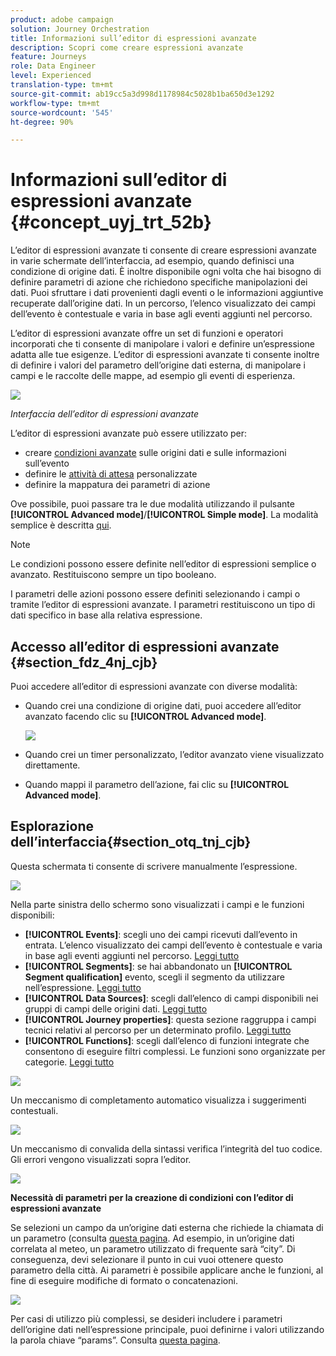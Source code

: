 ```yaml
---
product: adobe campaign
solution: Journey Orchestration
title: Informazioni sull’editor di espressioni avanzate
description: Scopri come creare espressioni avanzate
feature: Journeys
role: Data Engineer
level: Experienced
translation-type: tm+mt
source-git-commit: ab19cc5a3d998d1178984c5028b1ba650d3e1292
workflow-type: tm+mt
source-wordcount: '545'
ht-degree: 90%

---
```



# Informazioni sull’editor di espressioni avanzate {#concept_uyj_trt_52b}

L’editor di espressioni avanzate ti consente di creare espressioni avanzate in varie schermate dell’interfaccia, ad esempio, quando definisci una condizione di origine dati.
È inoltre disponibile ogni volta che hai bisogno di definire parametri di azione che richiedono specifiche manipolazioni dei dati. Puoi sfruttare i dati provenienti dagli eventi o le informazioni aggiuntive recuperate dall’origine dati. In un percorso, l’elenco visualizzato dei campi dell’evento è contestuale e varia in base agli eventi aggiunti nel percorso.

L’editor di espressioni avanzate offre un set di funzioni e operatori incorporati che ti consente di manipolare i valori e definire un’espressione adatta alle tue esigenze. L’editor di espressioni avanzate ti consente inoltre di definire i valori del parametro dell’origine dati esterna, di manipolare i campi e le raccolte delle mappe, ad esempio gli eventi di esperienza.

![](../assets/journey65.png)

_Interfaccia dell’editor di espressioni avanzate_

L’editor di espressioni avanzate può essere utilizzato per:

* creare [condizioni avanzate](../building-journeys/condition-activity.md#about_condition) sulle origini dati e sulle informazioni sull’evento
* definire le [attività di attesa](../building-journeys/wait-activity.md#custom) personalizzate
* definire la mappatura dei parametri di azione

Ove possibile, puoi passare tra le due modalità utilizzando il pulsante **[!UICONTROL Advanced mode]**/**[!UICONTROL Simple mode]**. La modalità semplice è descritta [qui](../building-journeys/condition-activity.md#about_condition).

>[!NOTE]
>
>Le condizioni possono essere definite nell’editor di espressioni semplice o avanzato. Restituiscono sempre un tipo booleano.
>
>I parametri delle azioni possono essere definiti selezionando i campi o tramite l’editor di espressioni avanzate. I parametri restituiscono un tipo di dati specifico in base alla relativa espressione.

## Accesso all’editor di espressioni avanzate {#section_fdz_4nj_cjb}

Puoi accedere all’editor di espressioni avanzate con diverse modalità:

* Quando crei una condizione di origine dati, puoi accedere all’editor avanzato facendo clic su **[!UICONTROL Advanced mode]**.

   ![](../assets/journeyuc2_33.png)

* Quando crei un timer personalizzato, l’editor avanzato viene visualizzato direttamente.
* Quando mappi il parametro dell’azione, fai clic su **[!UICONTROL Advanced mode]**.

## Esplorazione dell’interfaccia{#section_otq_tnj_cjb}

Questa schermata ti consente di scrivere manualmente l’espressione.

![](../assets/journey70.png)

Nella parte sinistra dello schermo sono visualizzati i campi e le funzioni disponibili:

* **[!UICONTROL Events]**: scegli uno dei campi ricevuti dall’evento in entrata. L’elenco visualizzato dei campi dell’evento è contestuale e varia in base agli eventi aggiunti nel percorso. [Leggi tutto](../event/about-events.md)
* **[!UICONTROL Segments]**: se hai abbandonato un  **[!UICONTROL Segment qualification]** evento, scegli il segmento da utilizzare nell’espressione. [Leggi tutto](../segment/using-a-segment.md)
* **[!UICONTROL Data Sources]**: scegli dall’elenco di campi disponibili nei gruppi di campi delle origini dati. [Leggi tutto](../datasource/about-data-sources.md)
* **[!UICONTROL Journey properties]**: questa sezione raggruppa i campi tecnici relativi al percorso per un determinato profilo. [Leggi tutto](../expression/journey-properties.md)
* **[!UICONTROL Functions]**: scegli dall’elenco di funzioni integrate che consentono di eseguire filtri complessi. Le funzioni sono organizzate per categorie. [Leggi tutto](../expression/functions.md)

![](../assets/journey65.png)

Un meccanismo di completamento automatico visualizza i suggerimenti contestuali.

![](../assets/journey68.png)

Un meccanismo di convalida della sintassi verifica l’integrità del tuo codice. Gli errori vengono visualizzati sopra l’editor.

![](../assets/journey69.png)

**Necessità di parametri per la creazione di condizioni con l’editor di espressioni avanzate**

Se selezioni un campo da un’origine dati esterna che richiede la chiamata di un parametro (consulta [questa pagina](../datasource/external-data-sources.md). Ad esempio, in un’origine dati correlata al meteo, un parametro utilizzato di frequente sarà “city”. Di conseguenza, devi selezionare il punto in cui vuoi ottenere questo parametro della città. Ai parametri è possibile applicare anche le funzioni, al fine di eseguire modifiche di formato o concatenazioni.

![](../assets/journeyuc2_19.png)

Per casi di utilizzo più complessi, se desideri includere i parametri dell’origine dati nell’espressione principale, puoi definirne i valori utilizzando la parola chiave “params”. Consulta [questa pagina](../expression/field-references.md).
